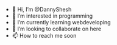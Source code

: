 - 👋 Hi, I’m @DannyShesh
- 👀 I’m interested in programming
- 🌱 I’m currently learning webdeveloping
- 💞️ I’m looking to collaborate on here
- 📫 How to reach me soon

<!---
DannyShesh/DannyShesh is a ✨ special ✨ repository because its `README.md` (this file) appears on your GitHub profile.
You can click the Preview link to take a look at your changes.
--->
